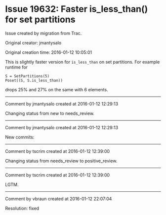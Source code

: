 # Issue 19632: Faster is_less_than() for set partitions

Issue created by migration from Trac.

Original creator: jmantysalo

Original creation time: 2016-01-12 10:05:01

This is slightly faster version for `is_less_than` on set partitions. For example runtime for


```
S = SetPartitions(5)
Poset((S, S.is_less_than))
```


drops 25% and 27% on the same with 6 elements.


---

Comment by jmantysalo created at 2016-01-12 12:29:13

Changing status from new to needs_review.


---

Comment by jmantysalo created at 2016-01-12 12:29:13

New commits:


---

Comment by tscrim created at 2016-01-12 12:39:00

Changing status from needs_review to positive_review.


---

Comment by tscrim created at 2016-01-12 12:39:00

LGTM.


---

Comment by vbraun created at 2016-01-12 22:07:04

Resolution: fixed
